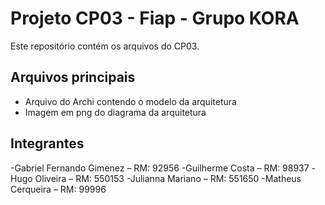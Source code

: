 # Projeto CP03 - Fiap - Grupo KORA

Este repositório contém os arquivos do CP03.

## Arquivos principais

-  Arquivo do Archi contendo o modelo da arquitetura
-  Imagem em png do diagrama da arquitetura

## Integrantes

-Gabriel Fernando Gimenez – RM: 92956
-Guilherme Costa – RM: 98937
-Hugo Oliveira – RM: 550153
-Julianna Mariano – RM: 551650
-Matheus Cerqueira – RM: 99996
